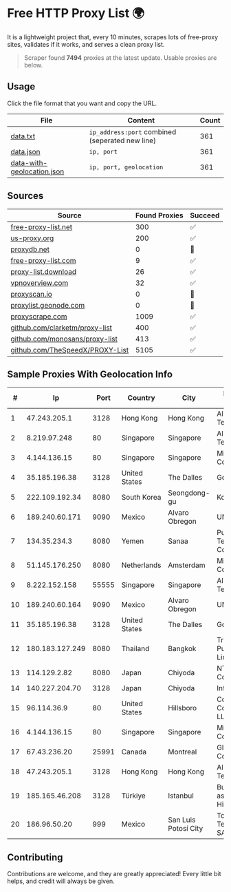 
# Free HTTP Proxy List 🌍

It is a lightweight project that, every 10 minutes, scrapes lots of free-proxy sites, validates if it works, and serves a clean proxy list.


> Scraper found **7494** proxies at the latest update. Usable proxies are below.

## Usage

Click the file format that you want and copy the URL.


|File|Content|Count|
|----|-------|-----|
|[data.txt](https://raw.githubusercontent.com/themiralay/Proxy-List-World/master/data.txt)|`ip_address:port` combined (seperated new line)|361|
|[data.json](https://raw.githubusercontent.com/themiralay/Proxy-List-World/master/data.json)|`ip, port`|361|
|[data-with-geolocation.json](https://raw.githubusercontent.com/themiralay/Proxy-List-World/master/data-with-geolocation.json)|`ip, port, geolocation`|361|

## Sources

|Source|Found Proxies|Succeed|
|------|-------------|-------|
|[free-proxy-list.net](https://free-proxy-list.net)|300|✅|
|[us-proxy.org](https://www.us-proxy.org)|200|✅|
|[proxydb.net](http://proxydb.net)|0|🚫|
|[free-proxy-list.com](https://free-proxy-list.com/?page=&port=&type%5B%5D=http&type%5B%5D=https&up_time=0&search=Search)|9|✅|
|[proxy-list.download](https://www.proxy-list.download/HTTP)|26|✅|
|[vpnoverview.com](https://vpnoverview.com/privacy/anonymous-browsing/free-proxy-servers)|32|✅|
|[proxyscan.io](https://www.proxyscan.io)|0|🚫|
|[proxylist.geonode.com](https://proxylist.geonode.com/api/proxy-list?limit=300&page=1&sort_by=lastChecked&sort_type=desc&protocols=http,https)|0|🚫|
|[proxyscrape.com](https://api.proxyscrape.com/v2/?request=displayproxies&protocol=http&timeout=10000&country=all&ssl=all&anonymity=all)|1009|✅|
|[github.com/clarketm/proxy-list](https://raw.githubusercontent.com/clarketm/proxy-list/master/proxy-list-raw.txt)|400|✅|
|[github.com/monosans/proxy-list](https://raw.githubusercontent.com/monosans/proxy-list/main/proxies/http.txt)|413|✅|
|[github.com/TheSpeedX/PROXY-List](https://raw.githubusercontent.com/TheSpeedX/PROXY-List/master/http.txt)|5105|✅|


## Sample Proxies With Geolocation Info

|#|Ip|Port|Country|City|Internet Service Provider|
|-|--|----|-------|----|-------------------------|
|1|47.243.205.1|3128|Hong Kong|Hong Kong|Alibaba (US) Technology Co., Ltd.|
|2|8.219.97.248|80|Singapore|Singapore|Alibaba (US) Technology Co., Ltd.|
|3|4.144.136.15|80|Singapore|Singapore|Microsoft Corporation|
|4|35.185.196.38|3128|United States|The Dalles|Google LLC|
|5|222.109.192.34|8080|South Korea|Seongdong-gu|Korea Telecom|
|6|189.240.60.171|9090|Mexico|Alvaro Obregon|UNINET|
|7|134.35.234.3|8080|Yemen|Sanaa|Public Telecommunication Corporation|
|8|51.145.176.250|8080|Netherlands|Amsterdam|Microsoft Corporation|
|9|8.222.152.158|55555|Singapore|Singapore|Alibaba (US) Technology Co., Ltd.|
|10|189.240.60.164|9090|Mexico|Alvaro Obregon|UNINET|
|11|35.185.196.38|3128|United States|The Dalles|Google LLC|
|12|180.183.127.249|8080|Thailand|Bangkok|Triple T Broadband Public Company Limited|
|13|114.129.2.82|8080|Japan|Chiyoda|NTT SmartConnect Corporation|
|14|140.227.204.70|3128|Japan|Chiyoda|InfoSphere|
|15|96.114.36.9|80|United States|Hillsboro|Comcast Cable Communications, LLC|
|16|4.144.136.15|80|Singapore|Singapore|Microsoft Corporation|
|17|67.43.236.20|25991|Canada|Montreal|GloboTech Communications|
|18|47.243.205.1|3128|Hong Kong|Hong Kong|Alibaba (US) Technology Co., Ltd.|
|19|185.165.46.208|3128|Türkiye|Istanbul|Burak Buylu trading as BurtiNET Internet Hizmetleri|
|20|186.96.50.20|999|Mexico|San Luis Potosí City|Total Play Telecomunicaciones SA De CV|



## Contributing

Contributions are welcome, and they are greatly appreciated! Every
little bit helps, and credit will always be given.

